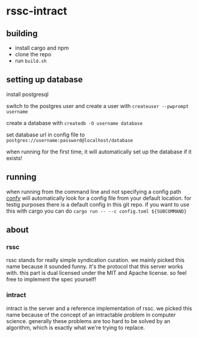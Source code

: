 # rssc-intract

## building
- install cargo and npm
- clone the repo
- run `build.sh`

## setting up database
install postgresql

switch to the postgres user and create a user with `createuser --pwprompt username`

create a database with `createdb -O username database`

set database url in config file to `postgres://username:password@localhost/database`

when running for the first time, it will automatically set up the database if it exists!

## running
when running from the command line and not specifying a config path
[confy](https://crates.io/crates/confy) will automatically look for a config file from your default location.
for testig purposes there is a default config in this git repo.
if you want to use this with cargo you can do `cargo run -- --c config.toml ${SUBCOMMAND}`

## about
### rssc
rssc stands for really simple syndication curation.
we mainly picked this name because it sounded funny.
it's the protocol that this server works with.
this part is dual licensed under the MIT and Apache license.
so feel free to implement the spec yourself!

### intract
intract is the server and a reference implementation of rssc.
we picked this name because of the concept of an intractable problem in computer science.
generally these problems are too hard to be solved by an algorithm, which is exactly what we're trying to replace.
